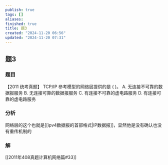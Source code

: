 ```yaml
---
publish: true
tags: []
aliases: 
finished: true
title: 题3
created: "2024-11-20 06:56"
updated: "2024-11-20 07:31"
---
```

## 题3
### 题目
【2011 统考真题】 TCP/IP 参考模型的网络层提供的是 ( )。
A. 无连接不可靠的数据报服务 
B. 无连接可靠的数据报服务
C. 有连接不可靠的虚电路服务 
D. 有连接可靠的虚电路服务
### 分析
网络层的这个也就是[[ipv4数据报的首部格式|IP数据报]]，显然他是没有确认也没有重传机制的
### 解
[[2011年408真题计算机网络篇#33]]